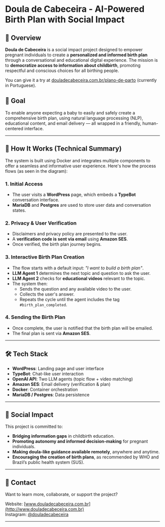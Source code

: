 # Doula de Cabeceira - AI-Powered Birth Plan with Social Impact

## 🌱 Overview

**Doula de Cabeceira** is a social impact project designed to empower pregnant individuals to create a **personalized and informed birth plan** through a conversational and educational digital experience. The mission is to **democratize access to information about childbirth**, promoting respectful and conscious choices for all birthing people.

You can give it a try at [douladecabeceira.com.br/plano-de-parto](http://www.douladecabeceira.com.br/plano-de-parto) (currently in Portuguese).

## 🎯 Goal

To enable anyone expecting a baby to easily and safely create a comprehensive birth plan, using natural language processing (NLP), educational content, and email delivery — all wrapped in a friendly, human-centered interface.

---

## 🧠 How It Works (Technical Summary)

The system is built using Docker and integrates multiple components to offer a seamless and informative user experience. Here's how the process flows (as seen in the diagram):

### 1. **Initial Access**
- The user visits a **WordPress** page, which embeds a **TypeBot** conversation interface.
- **MariaDB** and **Postgres** are used to store user data and conversation states.

### 2. **Privacy & User Verification**
- Disclaimers and privacy policy are presented to the user.
- A **verification code is sent via email** using **Amazon SES**.
- Once verified, the birth plan journey begins.

### 3. **Interactive Birth Plan Creation**
- The flow starts with a default input: _"I want to build a birth plan"_.
- **LLM Agent 1** determines the next topic and question to ask the user.
- **LLM Agent 2** checks for **educational videos** relevant to the topic.
- The system then:
  - Sends the question and any available video to the user.
  - Collects the user's answer.
  - Repeats the cycle until the agent includes the tag `#birth_plan_completed`.

### 4. **Sending the Birth Plan**
- Once complete, the user is notified that the birth plan will be emailed.
- The final plan is sent via **Amazon SES**.

---

## 🛠️ Tech Stack

- **WordPress**: Landing page and user interface
- **TypeBot**: Chat-like user interaction
- **OpenAI API**: Two LLM agents (topic flow + video matching)
- **Amazon SES**: Email delivery (verification & plan)
- **Docker**: Container orchestration
- **MariaDB / Postgres**: Data persistence

---

## 💜 Social Impact

This project is committed to:

- **Bridging information gaps** in childbirth education.
- **Promoting autonomy and informed decision-making** for pregnant individuals.
- **Making doula-like guidance available remotely**, anywhere and anytime.
- **Encouraging the creation of birth plans**, as recommended by WHO and Brazil’s public health system (SUS).

---

## 📩 Contact

Want to learn more, collaborate, or support the project?

Website: [www.douladecabeceira.com.br](http://www.douladecabeceira.com.br)  
Instagram: [@douladecabeceira](https://www.instagram.com/douladecabeceira)

---
